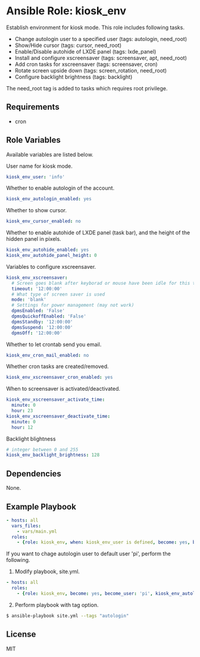 Ansible Role: kiosk_env
=========

Establish environment for kiosk mode.
This role includes following tasks.

- Change autologin user to a specified user (tags: autologin, need_root)
- Show/Hide cursor (tags: cursor, need_root)
- Enable/Disable autohide of LXDE panel (tags: lxde_panel)
- Install and configure xscreensaver (tags: screensaver, apt, need_root)
- Add cron tasks for xscreensaver (tags: screensaver, cron)
- Rotate screen upside down (tags: screen_rotation, need_root)
- Configure backlight brightness (tags: backlight)

The need_root tag is added to tasks which requires root privilege.

Requirements
------------

- cron

Role Variables
--------------

Available variables are listed below.

User name for kiosk mode.

``` yaml
kiosk_env_user: 'info'
```

Whether to enable autologin of the account.

``` yaml
kiosk_env_autologin_enabled: yes
```

Whether to show cursor.

``` yaml
kiosk_env_cursor_enabled: no

```

Whether to enable autohide of LXDE panel (task bar), and the height of the hidden panel in pixels.

``` yaml
kiosk_env_autohide_enabled: yes
kiosk_env_autohide_panel_height: 0
```

Variables to configure xscreensaver.

``` yaml
kiosk_env_xscreensaver:
  # Screen goes blank after keyborad or mouse have been idle for this time
  timeout: '12:00:00'
  # What type of screen saver is used
  mode: 'blank'
  # Settings for power management (may not work)
  dpmsEnabled: 'False'
  dpmsQuickoffEnabled: 'False'
  dpmsStandby: '12:00:00'
  dpmsSuspend: '12:00:00'
  dpmsOff: '12:00:00'
```

Whether to let crontab send you email.

``` yaml
kiosk_env_cron_mail_enabled: no
```

Whether cron tasks are created/removed.

``` yaml
kiosk_env_xscreensaver_cron_enabled: yes

```

When to screensaver is activated/deactivated.

``` yaml
kiosk_env_xscreensaver_activate_time:
  minute: 0
  hour: 23
kiosk_env_xscreensaver_deactivate_time:
  minute: 0
  hour: 12
```

Backlight blightness

``` yaml
# integer between 0 and 255
kiosk_env_backlight_brightness: 128
```


Dependencies
------------

None.

Example Playbook
----------------

``` yaml
- hosts: all
  vars_files:
    - vars/main.yml
  roles:
    - {role: kiosk_env, when: kiosk_env_user is defined, become: yes, become_user: '{{kiosk_env_user}}'}
```

If you want to chage autologin user to default user 'pi', perform the following.

1. Modify playbook, site.yml.

  ``` yaml
  - hosts: all
    roles:
      - {role: kiosk_env, become: yes, become_user: 'pi', kiosk_env_autologin_enabled: yes}
  ```

2. Perform playbook with tag option.

  ``` bash
  $ ansible-playbook site.yml --tags "autologin"
  ```



License
-------

MIT

